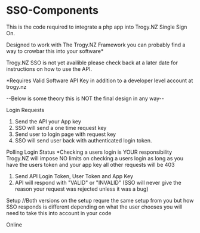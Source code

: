 # SSO-Components
This is the code required to integrate a php app into Trogy.NZ Single Sign On.

Designed to work with The Trogy.NZ Framework you can probably find a way to crowbar this into your software*

Trogy.NZ SSO is not yet availible please check back at a later date for instructions on how to use the API.

*Requires Valid Software API Key in addition to a developer level account at trogy.nz

--Below is some theory this is NOT the final design in any way--

Login Requests

1. Send the API your App key
2. SSO will send a one time request key
3. Send user to login page with request key
4. SSO will send user back with authenticated login token.

Polling Login Status
*Checking a users login is YOUR responsibility Trogy.NZ will impose NO limits on checking a users login as long as you have the users token and your app key all other requests will be 403

1. Send API Login Token, User Token and App Key
2. API will respond with "VALID" or "INVALID" (SSO will never give the reason your request was rejected unless it was a bug)

Setup
//Both versions on the setup requre the same setup from you but how SSO responds is different depending on what the user chooses you will need to take this into account in your code

Online


